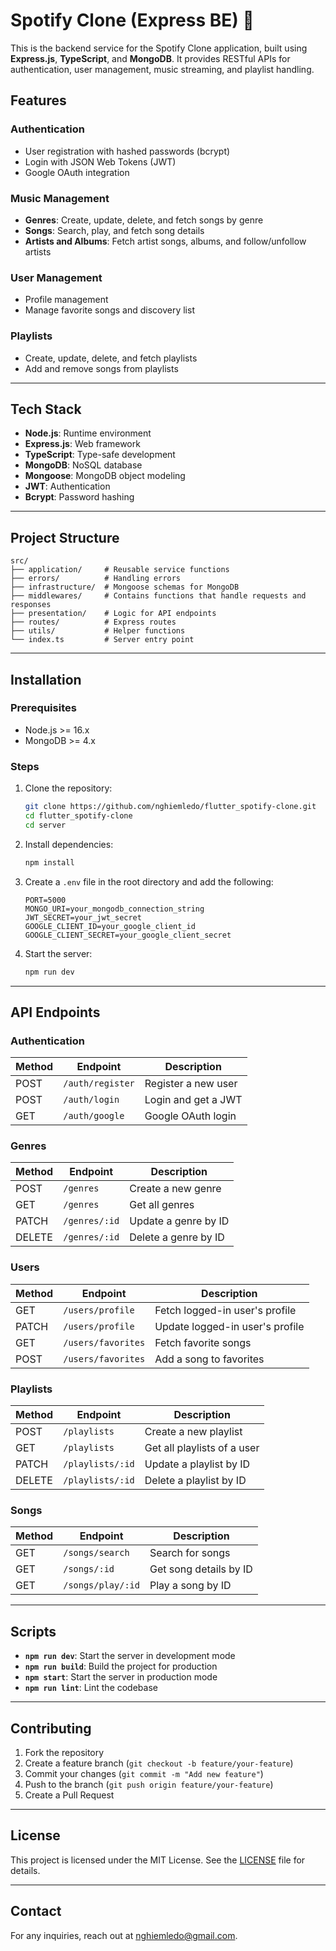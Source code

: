 
# **Spotify Clone (Express BE) 🎵**

This is the backend service for the Spotify Clone application, built using **Express.js**, **TypeScript**, and **MongoDB**. It provides RESTful APIs for authentication, user management, music streaming, and playlist handling.

## Features

### **Authentication**
- User registration with hashed passwords (bcrypt)
- Login with JSON Web Tokens (JWT)
- Google OAuth integration

### **Music Management**
- **Genres**: Create, update, delete, and fetch songs by genre
- **Songs**: Search, play, and fetch song details
- **Artists and Albums**: Fetch artist songs, albums, and follow/unfollow artists

### **User Management**
- Profile management
- Manage favorite songs and discovery list

### **Playlists**
- Create, update, delete, and fetch playlists
- Add and remove songs from playlists

---

## Tech Stack

- **Node.js**: Runtime environment
- **Express.js**: Web framework
- **TypeScript**: Type-safe development
- **MongoDB**: NoSQL database
- **Mongoose**: MongoDB object modeling
- **JWT**: Authentication
- **Bcrypt**: Password hashing

---

## Project Structure

```
src/
├── application/     # Reusable service functions
├── errors/          # Handling errors
├── infrastructure/  # Mongoose schemas for MongoDB
├── middlewares/     # Contains functions that handle requests and responses
├── presentation/    # Logic for API endpoints
├── routes/          # Express routes
├── utils/           # Helper functions
└── index.ts         # Server entry point
```

---

## Installation

### Prerequisites
- Node.js >= 16.x
- MongoDB >= 4.x

### Steps

1. Clone the repository:
   ```bash
   git clone https://github.com/nghiemledo/flutter_spotify-clone.git
   cd flutter_spotify-clone
   cd server
   ```

2. Install dependencies:
   ```bash
   npm install
   ```

3. Create a `.env` file in the root directory and add the following:
   ```env
   PORT=5000
   MONGO_URI=your_mongodb_connection_string
   JWT_SECRET=your_jwt_secret
   GOOGLE_CLIENT_ID=your_google_client_id
   GOOGLE_CLIENT_SECRET=your_google_client_secret
   ```

4. Start the server:
   ```bash
   npm run dev
   ```

---

## API Endpoints

### **Authentication**
| Method | Endpoint         | Description          |
|--------|------------------|----------------------|
| POST   | `/auth/register` | Register a new user  |
| POST   | `/auth/login`    | Login and get a JWT  |
| GET    | `/auth/google`   | Google OAuth login   |

### **Genres**
| Method | Endpoint            | Description                     |
|--------|---------------------|---------------------------------|
| POST   | `/genres`           | Create a new genre             |
| GET    | `/genres`           | Get all genres                 |
| PATCH  | `/genres/:id`       | Update a genre by ID           |
| DELETE | `/genres/:id`       | Delete a genre by ID           |

### **Users**
| Method | Endpoint            | Description                          |
|--------|---------------------|--------------------------------------|
| GET    | `/users/profile`    | Fetch logged-in user's profile       |
| PATCH  | `/users/profile`    | Update logged-in user's profile      |
| GET    | `/users/favorites`  | Fetch favorite songs                |
| POST   | `/users/favorites`  | Add a song to favorites             |

### **Playlists**
| Method | Endpoint              | Description                          |
|--------|-----------------------|--------------------------------------|
| POST   | `/playlists`          | Create a new playlist               |
| GET    | `/playlists`          | Get all playlists of a user         |
| PATCH  | `/playlists/:id`      | Update a playlist by ID             |
| DELETE | `/playlists/:id`      | Delete a playlist by ID             |

### **Songs**
| Method | Endpoint             | Description                          |
|--------|----------------------|--------------------------------------|
| GET    | `/songs/search`      | Search for songs                    |
| GET    | `/songs/:id`         | Get song details by ID              |
| GET    | `/songs/play/:id`    | Play a song by ID                   |

---

## Scripts

- **`npm run dev`**: Start the server in development mode
- **`npm run build`**: Build the project for production
- **`npm start`**: Start the server in production mode
- **`npm run lint`**: Lint the codebase

---

## Contributing

1. Fork the repository
2. Create a feature branch (`git checkout -b feature/your-feature`)
3. Commit your changes (`git commit -m "Add new feature"`)
4. Push to the branch (`git push origin feature/your-feature`)
5. Create a Pull Request

---

## License

This project is licensed under the MIT License. See the [LICENSE](LICENSE) file for details.

---

## Contact

For any inquiries, reach out at [nghiemledo@gmail.com](mailto:nghiemledo@gmail.com).
